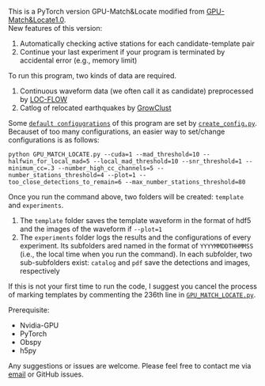 This is a PyTorch version GPU-Match&Locate modified from [GPU-Match&Locate1.0](https://github.com/MinLiu19/GPU-MatchLocate1.0).\
New features of this version:
1. Automatically checking active stations for each candidate-template pair
2. Continue your last experiment if your program is terminated by accidental error (e.g., memory limit)

To run this program, two kinds of data are required.
1. Continuous waveform data (we often call it as candidate) preprocessed by [LOC-FLOW](https://github.com/Dal-mzhang/LOC-FLOW/blob/main/Data/waveform_download_mseed.py)
2. Catlog of relocated earthquakes by [GrowClust](https://github.com/dttrugman/GrowClust/blob/master/EXAMPLE/OUT/out.growclust_cat)

Some [`default configugrations`](./config.yml) of this program are set by [`create_config.py`](./create_config.py). Becauset of too many configurations, an easier way to set/change configurations is as follows:
```
python GPU_MATCH_LOCATE.py --cuda=1 --mad_threshold=10 --halfwin_for_local_mad=5 --local_mad_threshold=10 --snr_threshold=1 --minimum_cc=.3 --number_high_cc_channels=5 --number_stations_threshold=4 --plot=1 --too_close_detections_to_remain=6 --max_number_stations_threshold=80
```
Once you run the command above, two folders will be created: `template` and `experiments`.
1. The `template` folder saves the template waveform in the format of hdf5 and the images of the waveform if `--plot=1`
2. The `experiments` folder logs the results and the configurations of every experiment. Its subfolders ared named in the format of `YYYYMMDDTHHMMSS` (i.e., the local time when you run the command). In each subfolder, two sub-subfolders exist: `catalog` and `pdf` save the detections and images, respectively

If this is not your first time to run the code, I suggest you cancel the process of marking templates by commenting the 236th line in [`GPU_MATCH_LOCATE.py`](./GPU_MATCH_LOCATE.py).

Prerequisite:
* Nvidia-GPU
* PyTorch
* Obspy
* h5py

Any suggestions or issues are welcome. Please feel free to contact me via [email](mailto:jun__zhu@outlook.com) or GitHub issues.
